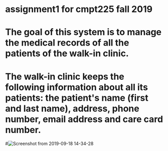 # assignment1 for cmpt225 fall 2019
# The goal of this system is to manage the medical records of all the patients of the walk-in clinic.
# The walk-in clinic keeps the following information about all its patients: the patient's name (first and last name), address, phone number, email address and care card number.
#![Screenshot from 2019-09-18 14-34-28](https://user-images.githubusercontent.com/55263936/70117456-648acc00-161a-11ea-996c-40dc4c4354ca.png)
